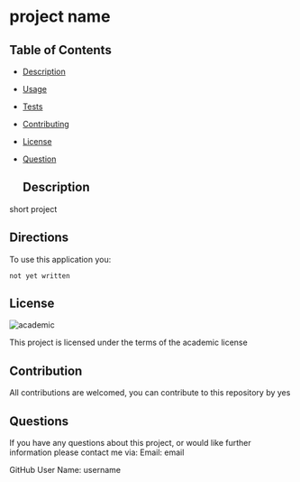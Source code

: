 # project name
  ## Table of Contents

- [Description](#description)
- [Usage](#usage)
- [Tests](#tests)
- [Contributing](#contributing)
- [License](#license)
- [Question](#question)

  ## Description
short project
  
  ## Directions
  To use this application you:
  ```
  not yet written
  ```
  
  ## License

  ![academic](https://img.shields.io/static/v1?label=academic&message=Licence&color=<COLOR>)

  This project is licensed under the terms of the academic license
  ## Contribution
  All contributions are welcomed, you can contribute to this repository by yes
  ## Questions

  If you have any questions about this project, or would like further information please contact me via:
  Email: email

  GitHub User Name: username